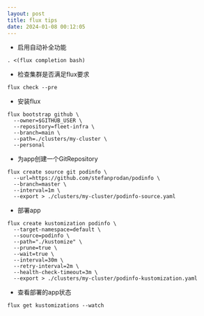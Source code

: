 ```yaml
---
layout: post
title: flux tips
date: 2024-01-08 00:12:05
---
```


- 启用自动补全功能

```
. <(flux completion bash)
```

- 检查集群是否满足flux要求

```
flux check --pre
```

- 安装flux

```
flux bootstrap github \
  --owner=$GITHUB_USER \
  --repository=fleet-infra \
  --branch=main \
  --path=./clusters/my-cluster \
  --personal
```

- 为app创建一个GitRepository

```
flux create source git podinfo \
  --url=https://github.com/stefanprodan/podinfo \
  --branch=master \
  --interval=1m \
  --export > ./clusters/my-cluster/podinfo-source.yaml
```

- 部署app

```
flux create kustomization podinfo \
  --target-namespace=default \
  --source=podinfo \
  --path="./kustomize" \
  --prune=true \
  --wait=true \
  --interval=30m \
  --retry-interval=2m \
  --health-check-timeout=3m \
  --export > ./clusters/my-cluster/podinfo-kustomization.yaml
```

- 查看部署的app状态

```
flux get kustomizations --watch
```
